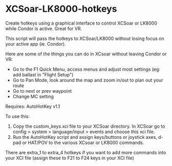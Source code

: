 # XCSoar-LK8000-hotkeys
Create hotkeys using a graphical interface to control XCSoar or LK8000 while Condor is active. Great for VR.

This script will pass the hotkeys to XCSoar/LK8000 without losing focus on your active app (ie. Condor).

Here are some of the things you can do in XCsoar without leaving Condor or VR:
- Go to the F1 Quick Menu, access menus and adjust most settings (eg: add ballast in "Flight Setup")
- Go to Pan Mode, look around the map and zoom in/out to plan out your route
- Go to next or prev waypoint
- Change MC setting

Requires: AutoHotKey v1.1

To use this:
1. Copy the custom_keys.xci file to your XCSoar directory. In XCSoar go to config > system > language/input > events and choose this xci file.
2. Run the AutoHotKey script and assign keys/buttons or joystick axes, d-pad or HAT/POV to the various XCsoar or LK8000 commands.

There are extra_1 to extra_4 hotkeys if you want to add more commands into your XCI file (assign these to F21 to F24 keys in your XCI file)

